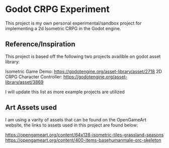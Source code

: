 # Godot CRPG Experiment

This project is my own personal experimental/sandbox project for implementing a 2d Isometric CRPG in the Godot engine.

## Reference/Inspiration

This project is based off the following two projects availible on godot asset library:
	
Isometric Game Demo: https://godotengine.org/asset-library/asset/2718
2D CRPG Character Controller: https://godotengine.org/asset-library/asset/3869

I will update this list as more example projects are utilized

## Art Assets used
I am using a varity of assets that can be found on the OpenGameArt website, the links to assets used in this project are found below:

https://opengameart.org/content/64x128-isometric-tiles-grassland-seasons
https://opengameart.org/content/400-items-basehumanmale-orc-skeleton


#
